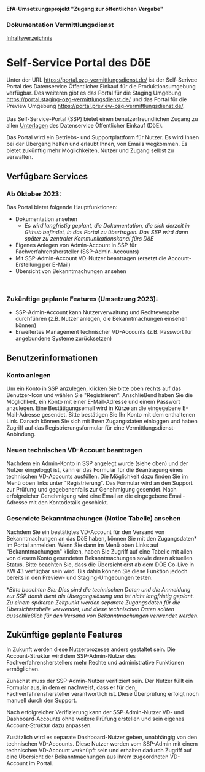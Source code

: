 **EfA-Umsetzungsprojekt "Zugang zur öffentlichen Vergabe"**
### Dokumentation Vermittlungsdienst
[Inhaltsverzeichnis](/documentation/documentation.md)
<br>

# Self-Service Portal des DöE

Unter der URL https://portal.ozg-vermittlungsdienst.de/ ist der Self-Serivce Portal des Datenservice Öffentlicher Einkauf für die Produktionsumgebung verfügbar.
Des weiteren gibt es das Portal für die Staging Umgebung https://portal.staging-ozg-vermittlungsdienst.de/ und das Portal für die Preview Umgebung https://portal.preview-ozg-vermittlungsdienst.de/. 
<br><br>
Das Self-Service-Portal (SSP) bietet einen benutzerfreundlichen Zugang zu allen [Unterlagen](https://portal.ozg-vermittlungsdienst.de/documentation) des Datenservice Öffentlicher Einkauf (DöE).

Das Portal wird ein Betriebs- und Supportplattform für Nutzer. Es wird Ihnen bei der Übergang helfen und erlaubt Ihnen, von Emails wegkommen. Es bietet zukünftig mehr Möglichkeiten, Nutzer und Zugang selbst zu verwalten.


## Verfügbare Services
### Ab Oktober 2023:
Das Portal bietet folgende Hauptfunktionen:
* Dokumentation ansehen
  * *Es wird langfristig geplant, die Dokumentation, die sich derzeit in Github befindet, in das Portal zu übertragen. Das SSP wird dann später zu zentraler Kommunikationskanal fürs DöE*
* Eigenes Anlegen von Admin-Account in SSP für Fachverfahrenshersteller (SSP-Admin-Accounts)
* Mit SSP-Admin-Account VD-Nutzer beantragen (ersetzt die Account-Erstellung per E-Mail)
* Übersicht von Bekanntmachungen ansehen
<br>

### Zukünftige geplante Features (Umsetzung 2023):
* SSP-Admin-Account kann Nutzerverwaltung und Rechtevergabe durchführen (z.B. Nutzer anlegen, die Bekanntmachungen einsehen können)
* Erweitertes Management technischer VD-Accounts (z.B. Passwort für angebundene Systeme zurücksetzen)

## Benutzerinformationen
### Konto anlegen
Um ein Konto in SSP anzulegen, klicken Sie bitte oben rechts auf das Benutzer-Icon und wählen Sie "Registrieren". Anschließend haben Sie die Möglichkeit, ein Konto mit einer E-Mail-Adresse und einem Passwort anzulegen. Eine Bestätigungsemail wird in Kürze an die eingegebene E-Mail-Adresse gesendet. Bitte bestätigen Sie Ihr Konto mit dem enthaltenen Link. Danach können Sie sich mit Ihren Zugangsdaten einloggen und haben Zugriff auf das Registrierungsformular für eine Vermittlungsdienst-Anbindung.

### Neuen technischen VD-Account beantragen
Nachdem ein Admin-Konto in SSP angelegt wurde (siehe oben) und der Nutzer eingeloggt ist, kann er das Formular für die Beantragung eines technischen VD-Accounts ausfüllen. Die Möglichkeit dazu finden Sie im Menü oben links unter "Registrierung". Das Formular wird an den Support zur Prüfung und gegebenenfalls zur Genehmigung gesendet. Nach erfolgreicher Genehmigung wird eine Email an die eingegebene Email-Adresse mit den Kontodetails geschickt.

### Gesendete Bekanntmachungen (Notice Tabelle) ansehen
Nachdem Sie ein bestätigtes VD-Account für den Versand von Bekanntmachungen an das DöE haben, können Sie mit den Zugangsdaten* im Portal anmelden. Wenn Sie dann im Menü oben Links auf "Bekanntmachungen" klicken, haben Sie Zugriff auf eine Tabelle mit allen von diesem Konto gesendeten Bekanntmachungen sowie deren aktuellen Status. Bitte beachten Sie, dass die Übersicht erst ab dem DÖE Go-Live in KW 43 verfügbar sein wird. Bis dahin können Sie diese Funktion jedoch bereits in den Preview- und Staging-Umgebungen testen.

**Bitte beachten Sie: Dies sind die technischen Daten und die Anmeldung zur SSP damit dient als Übergangslösung und ist nicht langfristig geplant. Zu einem späteren Zeitpunkt werden separate Zugangsdaten für die Übersichtstabelle verwendet, und diese technischen Daten sollten ausschließlich für den Versand von Bekanntmachungen verwendet werden.*

## Zukünftige geplante Features
In Zukunft werden diese Nutzerprozesse anders gestaltet sein. Die Account-Struktur wird dem SSP-Admin-Nutzer des Fachverfahrensherstellers mehr Rechte und administrative Funktionen ermöglichen.

Zunächst muss der SSP-Admin-Nutzer verifiziert sein. Der Nutzer füllt ein Formular aus, in dem er nachweist, dass er für den Fachverfahrenshersteller verantwortlich ist. Diese Überprüfung erfolgt noch manuell durch den Support.

Nach erfolgreicher Verifizierung kann der SSP-Admin-Nutzer VD- und Dashboard-Accounts ohne weitere Prüfung erstellen und sein eigenes Account-Struktur dazu anpassen.

Zusätzlich wird es separate Dashboard-Nutzer geben, unabhängig von den technischen VD-Accounts. Diese Nutzer werden vom SSP-Admin mit einem technischen VD-Account verknüpft sein und erhalten dadurch Zugriff auf eine Übersicht der Bekanntmachungen aus ihrem zugeordneten VD-Account im Portal.
